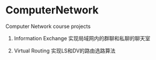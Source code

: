 # ComputerNetwork
Computer Network course projects

1. Information Exchange
实现局域网内的群聊和私聊的聊天室

2. Virtual Routing
实现LS和DV的路由选路算法
